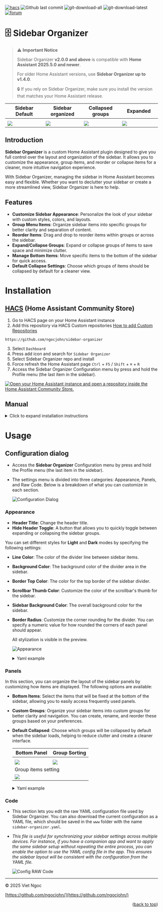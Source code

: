 <a name="readme-top"></a>

[![hacs][hacs-validate]][hacs-url] ![Github last commit][git-last-commit-badge] ![git-download-all][git-download-all-badge] ![git-download-latest][git-download-latest-badge] [![forum][forum-badge]][forum-url]

# 🗄️ Sidebar Organizer

> ⚠️ **Important Notice**
>
> Sidebar Organizer **v2.0.0 and above** is compatible with **Home Assistant 2025.5.0 and newer**.
>
> For older Home Assistant versions, use **Sidebar Organizer up to v1.4.0**.
>
> 🔒 If you rely on Sidebar Organizer, make sure you install the version that matches your Home Assistant release.

<table>
  <thead>
    <tr>
      <th width="25%">Sidebar Default</th>
      <th width="25%">Sidebar organized</th>
      <th width="25%">Collapsed groups</th>
      <th width="25%">Expanded </th>
    </tr>
  </thead>
  <tbody>
    <tr>
      <td colspan="4">
      </td>
    </tr>
    <tr>
      <td>
       <img src="https://raw.githubusercontent.com/ngocjohn/sidebar-organizer/refs/heads/main/assets/sidebar-default.png" />
      </td>
      <td>
       <img src="https://raw.githubusercontent.com/ngocjohn/sidebar-organizer/refs/heads/main/assets/sidebar-organizer-anim.gif" />
      </td>
      <td>
       <img src="https://raw.githubusercontent.com/ngocjohn/sidebar-organizer/refs/heads/main/assets/sidebar-light-theme.png" />
      </td>
			<td>
       <img src="https://raw.githubusercontent.com/ngocjohn/sidebar-organizer/refs/heads/main/assets/sidebar-items-expanded.png" />
      </td>
    </tr>
  </tbody>
</table>

## Introduction

**Sidebar Organizer** is a custom Home Assistant plugin designed to give you full control over the layout and organization of the sidebar. It allows you to customize the appearance, group items, and reorder or collapse items for a cleaner, more intuitive navigation experience.

With Sidebar Organizer, managing the sidebar in Home Assistant becomes easy and flexible. Whether you want to declutter your sidebar or create a more streamlined view, Sidebar Organizer is here to help.

## Features

- **Customize Sidebar Appearance**: Personalize the look of your sidebar with custom styles, colors, and layouts.
- **Group Menu Items**: Organize sidebar items into specific groups for better clarity and separation of content.
- **Reorder Items**: Drag and drop to reorder items within groups or across the sidebar.
- **Expand/Collapse Groups**: Expand or collapse groups of items to save space and minimize clutter.
- **Manage Bottom Items**: Move specific items to the bottom of the sidebar for quick access.
- **Default Collapse Settings**: Choose which groups of items should be collapsed by default for a cleaner view.

# Installation

## [HACS](https://hacs.xyz) (Home Assistant Community Store)

1. Go to HACS page on your Home Assistant instance
2. Add this repository via HACS Custom repositories [How to add Custom Repositories](https://hacs.xyz/docs/faq/custom_repositories/)

```
https://github.com/ngocjohn/sidebar-organizer
```

3. Select `Dashboard`
1. Press add icon and search for `Sidebar Organizer`
1. Select Sidebar Organizer repo and install
1. Force refresh the Home Assistant page `Ctrl` + `F5` / `Shift` + `⌘` + `R`
1. Access the Sidebar Organizer Configuration menu by press and hold the Profile menu (the last item in the sidebar).

[![Open your Home Assistant instance and open a repository inside the Home Assistant Community Store.](https://my.home-assistant.io/badges/hacs_repository.svg)](https://my.home-assistant.io/redirect/hacs_repository/?owner=ngocjohn&repository=sidebar-organizer&category=plugin)

## Manual

<details>
  <summary>Click to expand installation instructions</summary>

1. Download the [sidebar-organizer.js](https://github.com/ngocjohn/sidebar-organizer/releases/latest).
2. Place the downloaded file on your Home Assistant machine in the `config/www` folder (when there is no `www` folder in the folder where your `configuration.yaml` file is, create it and place the file there).
3. In Home Assistant go to `Settings->Dashboards->Resources` (When there is no `resources` tag on the `Lovelace Dashboard` page, enable advanced mode in your account settings, and retry this step).
4. Add a new resource:
   - Url = `/local/sidebar-organizer.js`
   - Resource type = `module`
5. Force refresh the Home Assistant page `Ctrl` + `F5` / `Shift` + `⌘` + `R`.
6. Add sidebar-organizer to your page.

</details>

# Usage

## Configuration dialog

- Access the **Sidebar Organizer** Configuration menu by press and hold the Profile menu (the last item in the sidebar).

- The settings menu is divided into three categories: Appearance, Panels, and Raw Code. Below is a breakdown of what you can customize in each section.

  ![Configuration Dialog](assets/config-dialog.gif)

### Appearance

- **Header Title**: Change the header title.
- **Hide Header Toggle**: A button that allows you to quickly toggle between expanding or collapsing the sidebar groups.

You can set different styles for **Light** and **Dark** modes by specifying the following settings:

- **Line Color**: The color of the divider line between sidebar items.
- **Background Color**: The background color of the divider area in the sidebar.
- **Border Top Color**: The color for the top border of the sidebar divider.
- **Scrollbar Thumb Color**: Customize the color of the scrollbar's thumb for the sidebar.
- **Sidebar Background Color**: The overall background color for the sidebar.
- **Border Radius**: Customize the corner rounding for the divider. You can specify a numeric value for how rounded the corners of each panel should appear.

  All stylization is visible in the preview.

  ![Appearance](assets/sidebar-color-config.gif)

  <details>
    <summary>Yaml example</summary>

  ```yaml
  header_title: 'My sidebar'
  hide_header_toggle: false
  color_config:
    border_radius: 8
    light:
      divider_color: '#dddddd'
      background_color: '#ffffff'
      border_top_color: '#e0e0e0'
      scrollbar_thumb_color: '#cccccc'
      custom_sidebar_background_color: '#f5f5f5'
    dark:
      divider_color: '#444444'
      background_color: '#333333'
      border_top_color: '#555555'
      scrollbar_thumb_color: '#666666'
      custom_sidebar_background_color: '#222222'
  ```

  </details>

### Panels

In this section, you can organize the layout of the sidebar panels by customizing how items are displayed. The following options are available:

- **Bottom Items**: Select the items that will be fixed at the bottom of the sidebar, allowing you to easily access frequently used panels.

- **Custom Groups**: Organize your sidebar items into custom groups for better clarity and navigation. You can create, rename, and reorder these groups based on your preferences.

- **Default Collapsed**: Choose which groups will be collapsed by default when the sidebar loads, helping to reduce clutter and create a cleaner interface.

  <table>
    <thead>
      <tr>
        <th width="50%">Bottom Panel</th>
        <th width="50%">Group Sorting</th>
      </tr>
    </thead>
    <tbody>
      <tr>
        <td colspan="2">
        </td>
      </tr>
      <tr>
        <td>
        <img src="https://raw.githubusercontent.com/ngocjohn/sidebar-organizer/refs/heads/main/assets/config-bottom-panel.png" />
        </td>
        <td>
        <img src="https://raw.githubusercontent.com/ngocjohn/sidebar-organizer/refs/heads/main/assets/config-groups-sort.gif" />
        </td>
      </tr>
      <tr>
        <td colspan="2">
        Group items setting
        </td>
      </tr>
        <tr>
        <td colspan="2">
        <img src="https://raw.githubusercontent.com/ngocjohn/sidebar-organizer/refs/heads/main/assets/config-group-items.gif" />
        </td>
      </tr>
    </tbody>
  </table>

  <details>
    <summary>Yaml example</summary>

  ```yaml
  bottom_items:
    - config/lovelace/resources
  custom_groups:
    dashboards:
      - extra-menu
      - ha-dash
      - dashboard-moon
      - test-cards
      - uni-vehicle
      - dashboard-vehicle
    lovelace_yaml:
      - lovelace-test-yaml
      - ytube-card
    components:
      - browser-mod
      - config/integrations
    media:
      - media-browser
    system:
      - calendar
      - energy
      - history
      - logbook
      - todo
  default_collapsed:
    - system
    - dashboards
    - components
  ```

  </details>

### Code

- This section lets you edit the raw YAML configuration file used by Sidebar Organizer. You can also download the current configuration as a YAML file, which should be saved in the `www` folder with the name `sidebar-organizer.yaml`.

- _This file is useful for synchronizing your sidebar settings across multiple devices. For instance, if you have a companion app and want to apply the same sidebar setup without repeating the entire process, you can enable the option to use the YAML config file in the app. This ensures the sidebar layout will be consistent with the configuration from the YAML file._

  ![Config RAW Code](assets/config-raw-code.png)

---

&copy; 2025 Viet Ngoc

[https://github.com/ngocjohn/](https://github.com/ngocjohn/)

<p align="right">(<a href="#readme-top">back to top</a>)</p>

<!--Badges-->

[forum-url]: https://community.home-assistant.io/t/sidebar-organizer
[forum-badge]: https://img.shields.io/badge/forum-community?style=flat&logo=homeassistant&label=community&color=blue
[hacs-validate]: https://github.com/ngocjohn/sidebar-organizer/actions/workflows/validate.yaml/badge.svg
[hacs-url]: https://github.com/ngocjohn/sidebar-organizer/actions/workflows/validate.yaml
[git-last-commit-badge]: https://img.shields.io/github/last-commit/ngocjohn/sidebar-organizer
[git-download-all-badge]: https://img.shields.io/github/downloads/ngocjohn/sidebar-organizer/total?style=flat&logo=homeassistantcommunitystore&logoSize=auto&label=Downloads&color=%2318BCF2
[git-download-latest-badge]: https://img.shields.io/github/downloads/ngocjohn/sidebar-organizer/latest/total?style=flat&logo=homeassistantcommunitystore&logoSize=auto

<!--Urls-->
